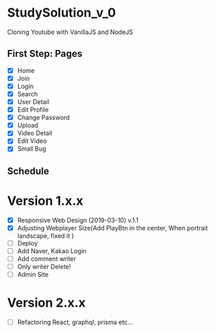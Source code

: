 # StudySolution_v_0

Cloning Youtube with VanillaJS and NodeJS

## First Step: Pages

- [x] Home
- [x] Join
- [x] Login
- [x] Search
- [x] User Detail
- [x] Edit Profile
- [x] Change Password
- [x] Upload
- [x] Video Detail
- [x] Edit Video
- [x] Small Bug

## Schedule

# Version 1.x.x

- [x] Responsive Web Design (2019-03-10) v.1.1
- [x] Adjusting Webplayer Size(Add PlayBtn in the center, When portrait landscape, fixed it )
- [ ] Deploy
- [ ] Add Naver, Kakao Login
- [ ] Add comment writer
- [ ] Only writer Delete!
- [ ] Admin Site

# Version 2.x.x

- [ ] Refactoring React, graphql, prisma etc...

